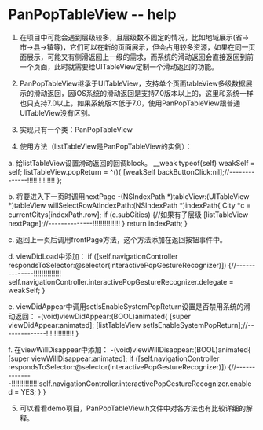 # PanPopTableView -- help
1. 在项目中可能会遇到层级较多，且层级数不固定的情况，比如地域展示(省->市->县->镇等)，它们可以在新的页面展示，但会占用较多资源，如果在同一页面展示，可能又有侧滑返回上一级的需求，而系统的滑动返回会直接返回到前一个页面，此时就需要给UITableView定制一个滑动返回的功能。

2. PanPopTableView继承于UITableView，支持单个页面tableView多级数据展示的滑动返回，因iOS系统的滑动返回是支持7.0版本以上的，这里和系统一样也只支持7.0以上，如果系统版本低于7.0，使用PanPopTableView跟普通UITableView没有区别。

3. 实现只有一个类：PanPopTableView

4. 使用方法（listTableView是PanPopTableView的实例）：

a. 给listTableView设置滑动返回的回调block。
__weak typeof(self) weakSelf = self;
listTableView.popReturn = ^(){
    [weakSelf backButtonClick:nil];//--------------!!!!!!!!!!!!!!
};

b. 将要进入下一页时调用nextPage
-(NSIndexPath *)tableView:(UITableView *)tableView willSelectRowAtIndexPath:(NSIndexPath *)indexPath{
    City *c = currentCitys[indexPath.row];
    if (c.subCities) {//如果有子层级
        [listTableView nextPage];//--------------!!!!!!!!!!!!!! 
    }
    return indexPath;
}

c. 返回上一页后调用frontPage方法，这个方法添加在返回按钮事件中。

d. viewDidLoad中添加：
if ([self.navigationController respondsToSelector:@selector(interactivePopGestureRecognizer)]) {//--------------!!!!!!!!!!!!!! self.navigationController.interactivePopGestureRecognizer.delegate = weakSelf;
}

e. viewDidAppear中调用setIsEnableSystemPopReturn设置是否禁用系统的滑动返回：
-(void)viewDidAppear:(BOOL)animated{
    [super viewDidAppear:animated];
    [listTableView setIsEnableSystemPopReturn];//--------------!!!!!!!!!!!!!!
}

f. 在viewWillDisappear中添加：
-(void)viewWillDisappear:(BOOL)animated{
    [super viewWillDisappear:animated];
    if ([self.navigationController respondsToSelector:@selector(interactivePopGestureRecognizer)]) {//--------------!!!!!!!!!!!!!!self.navigationController.interactivePopGestureRecognizer.enabled = YES;
    }
}

5. 可以看看demo项目，PanPopTableView.h文件中对各方法也有比较详细的解释。
